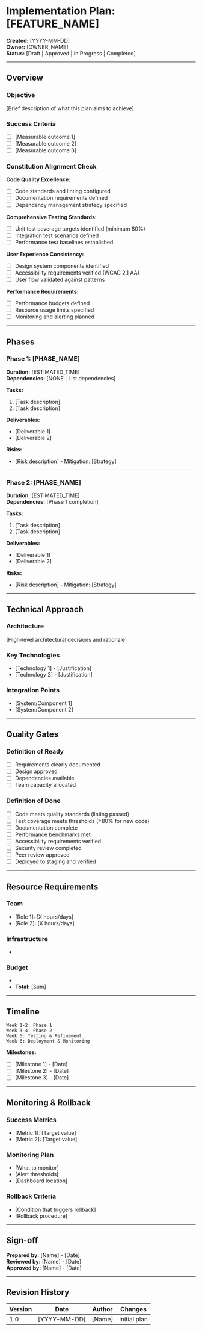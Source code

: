 # Implementation Plan: [FEATURE_NAME]

**Created:** [YYYY-MM-DD]  
**Owner:** [OWNER_NAME]  
**Status:** [Draft | Approved | In Progress | Completed]

---

## Overview

### Objective
[Brief description of what this plan aims to achieve]

### Success Criteria
- [ ] [Measurable outcome 1]
- [ ] [Measurable outcome 2]
- [ ] [Measurable outcome 3]

### Constitution Alignment Check

**Code Quality Excellence:**
- [ ] Code standards and linting configured
- [ ] Documentation requirements defined
- [ ] Dependency management strategy specified

**Comprehensive Testing Standards:**
- [ ] Unit test coverage targets identified (minimum 80%)
- [ ] Integration test scenarios defined
- [ ] Performance test baselines established

**User Experience Consistency:**
- [ ] Design system components identified
- [ ] Accessibility requirements verified (WCAG 2.1 AA)
- [ ] User flow validated against patterns

**Performance Requirements:**
- [ ] Performance budgets defined
- [ ] Resource usage limits specified
- [ ] Monitoring and alerting planned

---

## Phases

### Phase 1: [PHASE_NAME]
**Duration:** [ESTIMATED_TIME]  
**Dependencies:** [NONE | List dependencies]

**Tasks:**
1. [Task description]
2. [Task description]

**Deliverables:**
- [Deliverable 1]
- [Deliverable 2]

**Risks:**
- [Risk description] - Mitigation: [Strategy]

---

### Phase 2: [PHASE_NAME]
**Duration:** [ESTIMATED_TIME]  
**Dependencies:** [Phase 1 completion]

**Tasks:**
1. [Task description]
2. [Task description]

**Deliverables:**
- [Deliverable 1]
- [Deliverable 2]

**Risks:**
- [Risk description] - Mitigation: [Strategy]

---

## Technical Approach

### Architecture
[High-level architectural decisions and rationale]

### Key Technologies
- [Technology 1] - [Justification]
- [Technology 2] - [Justification]

### Integration Points
- [System/Component 1]
- [System/Component 2]

---

## Quality Gates

### Definition of Ready
- [ ] Requirements clearly documented
- [ ] Design approved
- [ ] Dependencies available
- [ ] Team capacity allocated

### Definition of Done
- [ ] Code meets quality standards (linting passed)
- [ ] Test coverage meets thresholds (≥80% for new code)
- [ ] Documentation complete
- [ ] Performance benchmarks met
- [ ] Accessibility requirements verified
- [ ] Security review completed
- [ ] Peer review approved
- [ ] Deployed to staging and verified

---

## Resource Requirements

### Team
- [Role 1]: [X hours/days]
- [Role 2]: [X hours/days]

### Infrastructure
- [Resource type]: [Specification]

### Budget
- [Cost category]: [Amount]
- **Total:** [Sum]

---

## Timeline

```
Week 1-2: Phase 1
Week 3-4: Phase 2
Week 5: Testing & Refinement
Week 6: Deployment & Monitoring
```

**Milestones:**
- [ ] [Milestone 1] - [Date]
- [ ] [Milestone 2] - [Date]
- [ ] [Milestone 3] - [Date]

---

## Monitoring & Rollback

### Success Metrics
- [Metric 1]: [Target value]
- [Metric 2]: [Target value]

### Monitoring Plan
- [What to monitor]
- [Alert thresholds]
- [Dashboard location]

### Rollback Criteria
- [Condition that triggers rollback]
- [Rollback procedure]

---

## Sign-off

**Prepared by:** [Name] - [Date]  
**Reviewed by:** [Name] - [Date]  
**Approved by:** [Name] - [Date]

---

## Revision History

| Version | Date | Author | Changes |
|---------|------|--------|---------|
| 1.0 | [YYYY-MM-DD] | [Name] | Initial plan |
